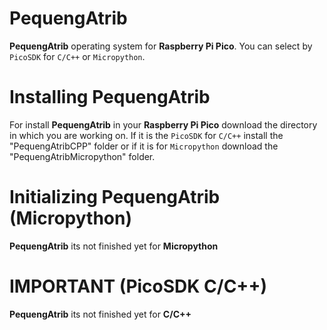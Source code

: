 # PequengAtrib
**PequengAtrib** operating system for **Raspberry Pi Pico**. You can select by `PicoSDK` for `C/C++` or `Micropython`.

# Installing PequengAtrib
For install **PequengAtrib** in your **Raspberry Pi Pico** download the directory in which you are working on. If it is the `PicoSDK` for `C/C++` install the "PequengAtribCPP" folder or if it is for `Micropython` download the "PequengAtribMicropython" folder.

# Initializing PequengAtrib (Micropython)
**PequengAtrib** its not finished yet for **Micropython**

# IMPORTANT (PicoSDK C/C++)
**PequengAtrib** its not finished yet for **C/C++**
